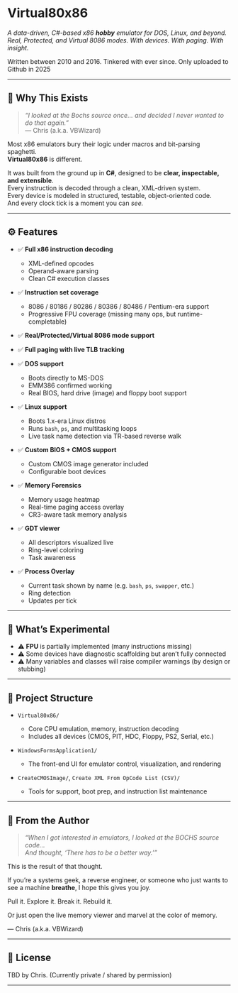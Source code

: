 # Virtual80x86

*A data-driven, C#-based x86 **hobby** emulator for DOS, Linux, and beyond.*  
*Real, Protected, and Virtual 8086 modes. With devices. With paging. With insight.*

Written between 2010 and 2016. Tinkered with ever since. Only uploaded to Github in 2025

---

## 🧠 Why This Exists

> *“I looked at the Bochs source once... and decided I never wanted to do that again.”*  
> — Chris (a.k.a. VBWizard)

Most x86 emulators bury their logic under macros and bit-parsing spaghetti.  
**Virtual80x86** is different.

It was built from the ground up in **C#**, designed to be **clear, inspectable, and extensible**.  
Every instruction is decoded through a clean, XML-driven system.  
Every device is modeled in structured, testable, object-oriented code.  
And every clock tick is a moment you can *see.*

---

## ⚙️ Features

- ✅ **Full x86 instruction decoding**  
  - XML-defined opcodes  
  - Operand-aware parsing  
  - Clean C# execution classes

- ✅ **Instruction set coverage**  
  - 8086 / 80186 / 80286 / 80386 / 80486 / Pentium-era support  
  - Progressive FPU coverage (missing many ops, but runtime-completable)

- ✅ **Real/Protected/Virtual 8086 mode support**

- ✅ **Full paging with live TLB tracking**

- ✅ **DOS support**
  - Boots directly to MS-DOS
  - EMM386 confirmed working
  - Real BIOS, hard drive (image) and floppy boot support

- ✅ **Linux support**
  - Boots 1.x-era Linux distros
  - Runs `bash`, `ps`, and multitasking loops
  - Live task name detection via TR-based reverse walk

- ✅ **Custom BIOS + CMOS support**
  - Custom CMOS image generator included
  - Configurable boot devices

- ✅ **Memory Forensics**
  - Memory usage heatmap
  - Real-time paging access overlay
  - CR3-aware task memory analysis

- ✅ **GDT viewer**
  - All descriptors visualized live
  - Ring-level coloring
  - Task awareness

- ✅ **Process Overlay**
  - Current task shown by name (e.g. `bash`, `ps`, `swapper`, etc.)
  - Ring detection
  - Updates per tick

---

## 🧪 What’s Experimental

- ⚠️ **FPU** is partially implemented (many instructions missing)
- ⚠️ Some devices have diagnostic scaffolding but aren’t fully connected
- ⚠️ Many variables and classes will raise compiler warnings (by design or stubbing)

---

## 📁 Project Structure

- `Virtual80x86/`  
  - Core CPU emulation, memory, instruction decoding  
  - Includes all devices (CMOS, PIT, HDC, Floppy, PS2, Serial, etc.)

- `WindowsFormsApplication1/`  
  - The front-end UI for emulator control, visualization, and rendering

- `CreateCMOSImage/`, `Create XML From OpCode List (CSV)/`  
  - Tools for support, boot prep, and instruction list maintenance

---

## 💬 From the Author

> *“When I got interested in emulators, I looked at the BOCHS source code…  
> And thought, ‘There has to be a better way.’”*

This is the result of that thought.

If you’re a systems geek, a reverse engineer, or someone who just wants to see a machine **breathe**, I hope this gives you joy.

Pull it. Explore it. Break it. Rebuild it.

Or just open the live memory viewer and marvel at the color of memory.

— Chris (a.k.a. VBWizard)

---

## 📜 License

TBD by Chris. (Currently private / shared by permission)

---